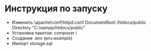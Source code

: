 # Инструкция по запуску

- Изменить \apache\conf\httpd.conf 
DocumentRoot /htdocs/public
Directory "C:/xampp/htdocs/public"
- Установка пакетов: composer i
- Создание .env (env.example)
- Импорт storage.sql
